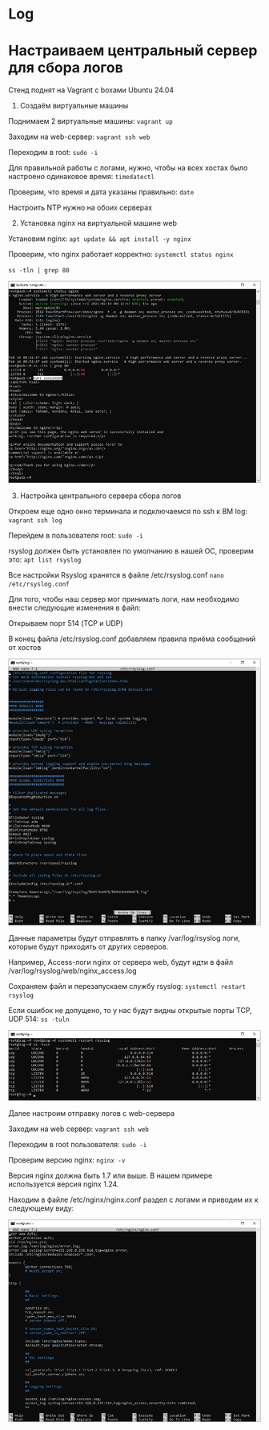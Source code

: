 # Log

# Настраиваем центральный сервер для сбора логов

Стенд поднят на Vagrant с boxами Ubuntu 24.04

1. Создаём виртуальные машины

Поднимаем 2 виртуальные машины: `vagrant up`

Заходим на web-сервер: `vagrant ssh web`

Переходим в root: `sudo -i`

Для правильной работы c логами, нужно, чтобы на всех хостах было настроено одинаковое время: `timedatectl`

Проверим, что время и дата указаны правильно: `date`

Настроить NTP нужно на обоих серверах

2. Установка nginx на виртуальной машине web

Установим nginx: `apt update && apt install -y nginx`

Проверим, что nginx работает корректно: `systemctl status nginx`

`ss -tln | grep 80`

![Image alt](https://github.com/NikPuskov/Log/blob/main/log1.jpg)

3. Настройка центрального сервера сбора логов

Откроем еще одно окно терминала и подключаемся по ssh к ВМ log: `vagrant ssh log`

Перейдем в пользователя root: `sudo -i`

rsyslog должен быть установлен по умолчанию в нашей ОС, проверим это: `apt list rsyslog`

Все настройки Rsyslog хранятся в файле /etc/rsyslog.conf `nano /etc/rsyslog.conf`

Для того, чтобы наш сервер мог принимать логи, нам необходимо внести следующие изменения в файл: 

Открываем порт 514 (TCP и UDP)

В конец файла /etc/rsyslog.conf добавляем правила приёма сообщений от хостов

![Image alt](https://github.com/NikPuskov/Log/blob/main/log2.jpg)

Данные параметры будут отправлять в папку /var/log/rsyslog логи, которые будут приходить от других серверов. 

Например, Access-логи nginx от сервера web, будут идти в файл /var/log/rsyslog/web/nginx_access.log

Сохраняем файл и перезапускаем службу rsyslog: `systemctl restart rsyslog`

Если ошибок не допущено, то у нас будут видны открытые порты TCP, UDP 514: `ss -tuln`

![Image alt](https://github.com/NikPuskov/Log/blob/main/log3.jpg)

Далее настроим отправку логов с web-сервера

Заходим на web сервер: `vagrant ssh web`

Переходим в root пользователя: `sudo -i` 

Проверим версию nginx: `nginx -v`

Версия nginx должна быть 1.7 или выше. В нашем примере используется версия nginx 1.24.

Находим в файле /etc/nginx/nginx.conf раздел с логами и приводим их к следующему виду:

![Image alt](https://github.com/NikPuskov/Log/blob/main/log4.jpg)

